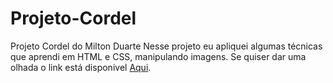 # Projeto-Cordel
Projeto Cordel do Milton Duarte
Nesse projeto eu apliquei algumas técnicas que aprendi em HTML e CSS, manipulando imagens.
Se quiser dar uma olhada o link está disponivel [Aqui](https://LeandroCastilhoGomes.github.io/projeto-cordel/).
